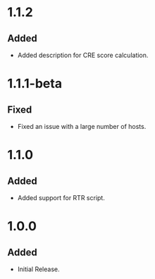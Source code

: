 # 1.1.2
## Added
- Added description for CRE score calculation.

# 1.1.1-beta
## Fixed
- Fixed an issue with a large number of hosts.

# 1.1.0
## Added
- Added support for RTR script.

# 1.0.0
## Added
- Initial Release.